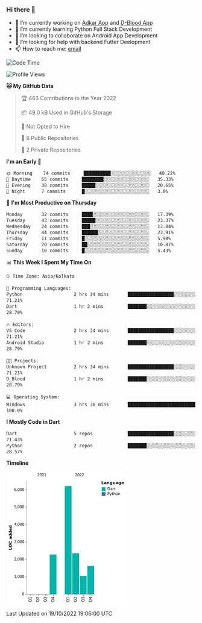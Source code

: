 ### Hi there 👋

- 🔭 I’m currently working on [Adkar App](https://github.com/pilgrimfathers/adkarApp) and [D-Blood App](https://github.com/LinoShaji/D-Blood)
- 🌱 I’m currently learning Python Full Stack Development
- 👯 I’m looking to collaborate on Android App Development
- 🤔 I’m looking for help with backend Futter Deelopment
- 📫 How to reach me: [email](mailto:linoshaji23@gmail.com)

<!--START_SECTION:waka-->
![Code Time](http://img.shields.io/badge/Code%20Time-7%20hrs%2058%20mins-blue)

![Profile Views](http://img.shields.io/badge/Profile%20Views-30-blue)

**🐱 My GitHub Data** 

> 🏆 463 Contributions in the Year 2022
 > 
> 📦 49.0 kB Used in GitHub's Storage 
 > 
> 🚫 Not Opted to Hire
 > 
> 📜 6 Public Repositories 
 > 
> 🔑 2 Private Repositories  
 > 
**I'm an Early 🐤** 

```text
🌞 Morning    74 commits     ██████████░░░░░░░░░░░░░░░   40.22% 
🌆 Daytime    65 commits     ████████░░░░░░░░░░░░░░░░░   35.33% 
🌃 Evening    38 commits     █████░░░░░░░░░░░░░░░░░░░░   20.65% 
🌙 Night      7 commits      █░░░░░░░░░░░░░░░░░░░░░░░░   3.8%

```
📅 **I'm Most Productive on Thursday** 

```text
Monday       32 commits     ████░░░░░░░░░░░░░░░░░░░░░   17.39% 
Tuesday      43 commits     █████░░░░░░░░░░░░░░░░░░░░   23.37% 
Wednesday    24 commits     ███░░░░░░░░░░░░░░░░░░░░░░   13.04% 
Thursday     44 commits     ██████░░░░░░░░░░░░░░░░░░░   23.91% 
Friday       11 commits     █░░░░░░░░░░░░░░░░░░░░░░░░   5.98% 
Saturday     20 commits     ██░░░░░░░░░░░░░░░░░░░░░░░   10.87% 
Sunday       10 commits     █░░░░░░░░░░░░░░░░░░░░░░░░   5.43%

```


📊 **This Week I Spent My Time On** 

```text
⌚︎ Time Zone: Asia/Kolkata

💬 Programming Languages: 
Python                   2 hrs 34 mins       █████████████████░░░░░░░░   71.21% 
Dart                     1 hr 2 mins         ███████░░░░░░░░░░░░░░░░░░   28.79%

🔥 Editors: 
VS Code                  2 hrs 34 mins       █████████████████░░░░░░░░   71.21% 
Android Studio           1 hr 2 mins         ███████░░░░░░░░░░░░░░░░░░   28.79%

🐱‍💻 Projects: 
Unknown Project          2 hrs 34 mins       █████████████████░░░░░░░░   71.21% 
D_Blood                  1 hr 2 mins         ███████░░░░░░░░░░░░░░░░░░   28.79%

💻 Operating System: 
Windows                  3 hrs 36 mins       █████████████████████████   100.0%

```

**I Mostly Code in Dart** 

```text
Dart                     5 repos             █████████████████░░░░░░░░   71.43% 
Python                   2 repos             ███████░░░░░░░░░░░░░░░░░░   28.57%

```


**Timeline**

![Chart not found](https://raw.githubusercontent.com/LinoShaji/LinoShaji/main/charts/bar_graph.png) 


 Last Updated on 19/10/2022 19:06:00 UTC
<!--END_SECTION:waka-->
